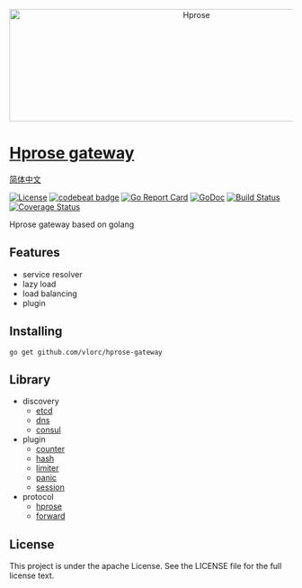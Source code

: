 <p align="center"><img src="http://hprose.com/banner.@2x.png" alt="Hprose" title="Hprose" width="650" height="200" /></p>

# [Hprose gateway](https://github.com/vlorc/hprose-gateway)
[简体中文](https://github.com/vlorc/hprose-gateway/blob/master/README_CN.md)

[![License](https://img.shields.io/:license-apache-blue.svg)](https://opensource.org/licenses/Apache-2.0)
[![codebeat badge](https://codebeat.co/badges/c41b426c-4121-4dc8-99c2-f1b60574be64)](https://codebeat.co/projects/github-com-vlorc-hprose-gateway-master)
[![Go Report Card](https://goreportcard.com/badge/github.com/vlorc/hprose-gateway)](https://goreportcard.com/report/github.com/vlorc/hprose-gateway)
[![GoDoc](https://godoc.org/github.com/vlorc/hprose-gateway?status.svg)](https://godoc.org/github.com/vlorc/hprose-gateway)
[![Build Status](https://travis-ci.org/vlorc/hprose-gateway.svg?branch=master)](https://travis-ci.org/vlorc/hprose-gateway?branch=master)
[![Coverage Status](https://coveralls.io/repos/github/vlorc/hprose-gateway/badge.svg?branch=master)](https://coveralls.io/github/vlorc/hprose-gateway?branch=master)

Hprose gateway based on golang

## Features
+ service resolver
+ lazy load
+ load balancing
+ plugin

## Installing
	go get github.com/vlorc/hprose-gateway

## Library
+ discovery
	+ [etcd](https://github.com/vlorc/hprose-gateway-etcd)
	+ [dns](https://github.com/vlorc/hprose-gateway-dns)
	+ [consul](https://github.com/vlorc/hprose-gateway-consul)
+ plugin
	+ [counter](https://github.com/vlorc/hprose-gateway-plugins/counter)
	+ [hash](https://github.com/vlorc/hprose-gateway-plugins/hash)
	+ [limiter](https://github.com/vlorc/hprose-gateway-plugins/limiter)
	+ [panic](https://github.com/vlorc/hprose-gateway-plugins/panic)
	+ [session](https://github.com/vlorc/hprose-gateway-plugins/session)
+ protocol
	+ [hprose](https://github.com/vlorc/hprose-gateway-protocol/hprose)
	+ [forward](https://github.com/vlorc/hprose-gateway-protocol/forward)

## License
This project is under the apache License. See the LICENSE file for the full license text.

